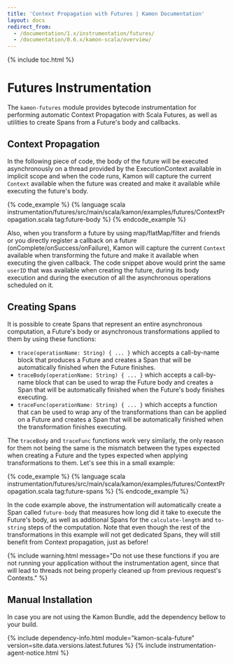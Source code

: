 ```yaml
---
title: 'Context Propagation with Futures | Kamon Documentation'
layout: docs
redirect_from:
  - /documentation/1.x/instrumentation/futures/
  - /documentation/0.6.x/kamon-scala/overview/
---
```


{% include toc.html %}

Futures Instrumentation
=======================

The `kamon-futures` module provides bytecode instrumentation for performing automatic Context Propagation with Scala
Futures, as well as utilities to create Spans from a Future's body and callbacks.


Context Propagation
-------------------

In the following piece of code, the body of the future will be executed asynchronously on a thread provided by the
ExecutionContext available in implicit scope and when the code runs, Kamon will capture the current `Context` available
when the future was created and make it available while executing the future's body.

{% code_example %}
{%   language scala instrumentation/futures/src/main/scala/kamon/examples/futures/ContextPropagation.scala tag:future-body %}
{% endcode_example %}

Also, when you transform a future by using map/flatMap/filter and friends or you directly register a callback on a
future (onComplete/onSuccess/onFailure), Kamon will capture the current `Context` available when transforming
the future and make it available when executing the given callback. The code snippet above would print the same
`userID` that was available when creating the future, during its body execution and during the execution of all
the asynchronous operations scheduled on it.


Creating Spans
--------------

It is possible to create Spans that represent an entire asynchronous computation, a Future's body or asynchronous
transformations applied to them by using these functions:

- `trace(operationName: String) { ... }` which accepts a call-by-name block that produces a Future and creates a Span
  that will be automatically finished when the Future finishes.
- `traceBody(operationName: String) { ... }` which accepts a call-by-name block that can be used to wrap the Future body
  and creates a Span that will be automatically finished when the Future's body finishes executing.
- `traceFunc(operationName: String) { ... }` which accepts a function that can be used to wrap any of the transformations
  than can be applied on a Future and creates a Span that will be automatically finished when the transformation finishes
  executing.

The `traceBody` and `traceFunc` functions work very similarly, the only reason for them not being the same is the
mismatch between the types expected when creating a Future and the types expected when applying transformations to them.
Let's see this in a small example:

{% code_example %}
{%   language scala instrumentation/futures/src/main/scala/kamon/examples/futures/ContextPropagation.scala tag:future-spans %}
{% endcode_example %}

In the code example above, the instrumentation will automatically create a Span called `future-body` that measures how
long did it take to execute the Future's body, as well as additional Spans for the `calculate-length` and `to-string`
steps of the computation. Note that even though the rest of the transformations in this example will not get dedicated
Spans, they will still benefit from Context propagation, just as before!

{% include warning.html message="Do not use these functions if you are not running your application without the
instrumentation agent, since that will lead to threads not being properly cleaned up from previous request's Contexts." %}

Manual Installation
-------------------

In case you are not using the Kamon Bundle, add the dependency bellow to your build.

{% include dependency-info.html module="kamon-scala-future" version=site.data.versions.latest.futures %}
{% include instrumentation-agent-notice.html %}

[executors]: ../executors/
